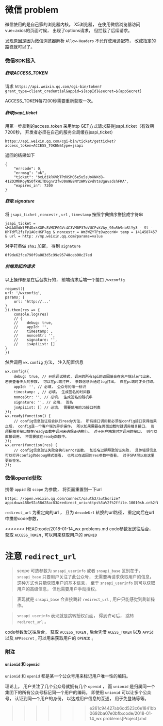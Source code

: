 # 微信 problem

微信使用的是自己家的浏览器内核， X5浏览器， 在使用微信浏览器访问vue+axios的页面时候， 出现了options请求， 但拦截了后续请求。 

发现原因是因为微信浏览器解析 `Allow-Headers` 不允许使用通配符， 改成指定的路径就可以了。 

### 微信SDK接入

##### 获取ACCESS_TOKEN

请求 `https://api.weixin.qq.com/cgi-bin/token?grant_type=client_credential&appid=${appId}&secret=${appSecret}` 

ACCESS_TOKEN每7200秒需要重新获取一次。 

##### 获取jsapi_ticket

用第一步拿到的access_token 采用http GET方式请求获得jsapi_ticket（有效期7200秒， 开发者必须在自己的服务全局缓存jsapi_ticket）

 `https://api.weixin.qq.com/cgi-bin/ticket/getticket?access_token=ACCESS_TOKEN&type=jsapi` 

返回的结果如下

    {
        "errcode": 0, 
        "errmsg": "ok", 
        "ticket": "bxLdikRXVbTPdHSM05e5u5sUoXNKd8-41ZO3MhKoyN5OfkWITDGgnr2fwJ0m9E8NYzWKVZvdVtaUgWvsdshFKA", 
        "expires_in": 7200
    }

##### 获取 signature

将 `jsapi_ticket` , `noncestr` , `url` , `timestamp` 按照字典排序拼接成字符串

    jsapi_ticket = sM4AOVdWfPE4DxkXGEs8VMCPGGVi4C3VM0P37wVUCFvkVAy_90u5h9nbSlYy3 - Sl - HhTdfl2fzFy1AOcHKP7qg & noncestr = Wm3WZYTPz0wzccnW× tamp = 1414587457 & url = http: //mp.weixin.qq.com?params=value

对字符串做 `sha1` 加密， 得到 `signature` 

 `0f9de62fce790f9a083d5c99e95740ceb90c27ed` 

##### 前端发起的请求

以上操作都是在后台执行的， 前端请求后端一个接口 `/wxconfig` 

    request({
    url: '/wxconfig', 
    params: {
        url: 'http://...'
    }
    }).then(res => {
        console.log(res)
        // {
        //    debug: true, 
        //    appId: '', 
        //    timestamp: , 
        //    nonceStr: '', 
        //    signature: '', 
        //    jsApiList: [] 
    }
    })

    
然后调用 `wx.config` 方法， 注入配置信息

    wx.config({
        debug: true, // 开启调试模式, 调用的所有api的返回值会在客户端alert出来， 若要查看传入的参数， 可以在pc端打开， 参数信息会通过log打出， 仅在pc端时才会打印。 
        appId: '', // 必填， 公众号的唯一标识
        timestamp: , // 必填， 生成签名的时间戳
        nonceStr: '', // 必填， 生成签名的随机串
        signature: '', // 必填， 签名
        jsApiList: [] // 必填， 需要使用的JS接口列表
    }); 
    wx.ready(function() {
        // config信息验证后会执行ready方法， 所有接口调用都必须在config接口获得结果之后， config是一个客户端的异步操作， 所以如果需要在页面加载时就调用相关接口， 则须把相关接口放在ready函数中调用来确保正确执行。 对于用户触发时才调用的接口， 则可以直接调用， 不需要放在ready函数中。 
    }); 
    wx.error(function(res) {
        // config信息验证失败会执行error函数， 如签名过期导致验证失败， 具体错误信息可以打开config的debug模式查看， 也可以在返回的res参数中查看， 对于SPA可以在这里更新签名。 
    }); 

### 微信openId获取

携带 `appid` 和 `scope` 为参数， 将页面重置到一下url

    https: //open.weixin.qq.com/connect/oauth2/authorize?appid=wx488e92a58d28ac83&redirect_uri=https%3a%2f%2ffile.10010sh.cn%2fWeiting%2f&response_type=code&scope=snsapi_base&state=123#wechat_redirects

 `redirect_url` 为重定向的url ， 且为 `decodeUrl` 转换的url路径， 重定向后在url中携带code参数， 

<<<<<<< HEAD:code/2018-01-14_wx problems.md
code参数发送往后台， 获取 `ACCESS_TOKEN` , 可以用来获取用户的 `OPENID` 

注意 `redirect_url` 
=======

> scope 可选参数为 `snsapi_userinfo` 或者 `snsapi_base` 区别在于， `snsapi_base` 只要用户关注了此公众号， 无需要再请求获取用户的信息， 这种方式也只能获取用户的基本信息， 至于 `snsapi_userinfo` 则可以获取用户的高级信息， 但也需要用户手动授权。 

> 表现就是 `snsapi_base` 会直接跳转 `redirect_url` , 用户只能感觉到刷新操作。 

> `snsapi_userinfo` 表现就是跳转授权页面， 得到许可后， 跳转 `redirect_url` 。 

code参数发送往后台， 获取 `ACCESS_TOKEN` , 后台凭借 `ACESS_TOKEN` 以及 `APPid` 以及 `APPsecret` , 可以用来获取用户的 `OPENID` 。 

### 附注

#### `unionid` 和 `openid` 

 `unionid` 和 `openid` 都是某一个公众号用来标记用户唯一性的编码。 

理论上， 用户关注了几个公众号就拥有几个 `openid` ， 而 `unionid` 是归属同一个集团下的所有公众号标记同一个用户的编码。 即使用 `unionid` 可以让多个公众号， 认证到同一个用户的身份， 以达成用户信息的互通， 用于免登陆等等。 

>>>>>>> e261c94427ab6cd523c6e1841bb0692ba07e0bfb:code/2018-01-14_wx problems[Project].md

